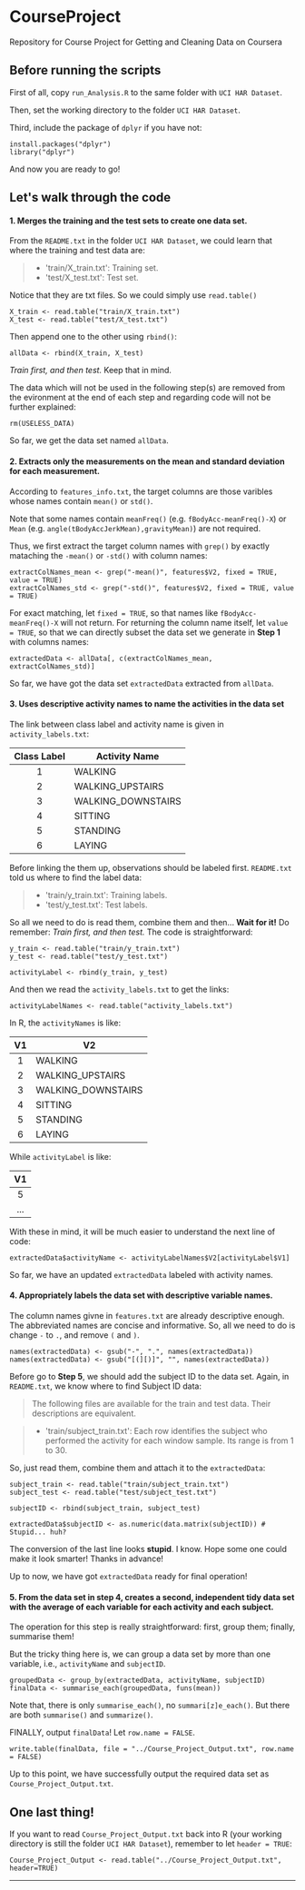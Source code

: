 # CourseProject
Repository for Course Project for Getting and Cleaning Data on Coursera

## Before running the scripts
First of all, copy `run_Analysis.R` to the same folder with `UCI HAR Dataset`.

Then, set the working directory to the folder `UCI HAR Dataset`. 

Third, include the package of `dplyr` if you have not:

```
install.packages("dplyr")
library("dplyr")
```
 
And now you are ready to go!

## Let's walk through the code
#### 1. Merges the training and the test sets to create one data set.

From the `README.txt` in the folder `UCI HAR Dataset`, we could learn that where the training and test data are:
> - 'train/X_train.txt': Training set.
> - 'test/X_test.txt': Test set.


Notice that they are txt files. So we could simply use `read.table()`

```
X_train <- read.table("train/X_train.txt")
X_test <- read.table("test/X_test.txt")
```

Then append one to the other using `rbind()`:

```
allData <- rbind(X_train, X_test)
```
*Train first, and then test.* Keep that in mind.

The data which will not be used in the following step(s) are removed from the evironment at the end of each step and regarding code will not be further explained:

```
rm(USELESS_DATA)
```
So far, we get the data set named `allData`.

#### 2. Extracts only the measurements on the mean and standard deviation for each measurement. 

According to `features_info.txt`, the target columns are those varibles whose names contain `mean()` or `std()`. 

Note that some names contain `meanFreq()` (e.g. `fBodyAcc-meanFreq()-X`) or `Mean` (e.g. `angle(tBodyAccJerkMean),gravityMean)`) are not required.

Thus, we first extract the target column names with `grep()` by exactly mataching the `-mean()` or `-std()` with column names:

```
extractColNames_mean <- grep("-mean()", features$V2, fixed = TRUE, value = TRUE)
extractColNames_std <- grep("-std()", features$V2, fixed = TRUE, value = TRUE)
```
For exact matching, let `fixed = TRUE`, so that names like `fBodyAcc-meanFreq()-X` will not return. For returning the column name itself, let `value = TRUE`, so that we can directly subset the data set we generate in **Step 1** with columns names:

```
extractedData <- allData[, c(extractColNames_mean, extractColNames_std)]
```
So far, we have got the data set `extractedData` extracted from `allData`.


#### 3. Uses descriptive activity names to name the activities in the data set


The link between class label and activity name is given in `activity_labels.txt`:

Class Label | Activity Name
:-----------:| ------------
1 | WALKING
2 | WALKING_UPSTAIRS
3 | WALKING_DOWNSTAIRS
4 | SITTING
5 | STANDING
6 | LAYING

Before linking the them up, observations should be labeled first.
`README.txt` told us where to find the label data:
> - 'train/y_train.txt': Training labels.
> - 'test/y_test.txt': Test labels.


So all we need to do is read them, combine them and then... **Wait for it!** Do remember: *Train first, and then test.* The code is straightforward:

```
y_train <- read.table("train/y_train.txt")
y_test <- read.table("test/y_test.txt")

activityLabel <- rbind(y_train, y_test)
```

And then we read the `activity_labels.txt` to get the links:

```
activityLabelNames <- read.table("activity_labels.txt")
```
In R, the `activityNames` is like:

V1 | V2
:-----------:| ------------
1 | WALKING
2 | WALKING_UPSTAIRS
3 | WALKING_DOWNSTAIRS
4 | SITTING
5 | STANDING
6 | LAYING

While `activityLabel` is like:

V1 | 
:-----------:| 
5 | 
... |


With these in mind, it will be much easier to understand the next line of code:

```
extractedData$activityName <- activityLabelNames$V2[activityLabel$V1]
```
So far, we have an updated `extractedData` labeled with activity names.

#### 4. Appropriately labels the data set with descriptive variable names. 


The column names givne in `features.txt` are already descriptive enough. The abbreviated names are concise and informative. So, all we need to do is change `-` to `.`, and remove `(` and `)`. 

```
names(extractedData) <- gsub("-", ".", names(extractedData))
names(extractedData) <- gsub("[(][)]", "", names(extractedData))
```
Before go to **Step 5**, we should add the subject ID to the data set. Again, in `README.txt`, we know where to find Subject ID data:

> The following files are available for the train and test data. Their descriptions are equivalent. 

> - 'train/subject_train.txt': Each row identifies the subject who performed the activity for each window sample. Its range is from 1 to 30. 


So, just read them, combine them and attach it to the `extractedData`:

```
subject_train <- read.table("train/subject_train.txt")
subject_test <- read.table("test/subject_test.txt")

subjectID <- rbind(subject_train, subject_test)

extractedData$subjectID <- as.numeric(data.matrix(subjectID)) # Stupid... huh?
```
The conversion of the last line looks **stupid**. I know. Hope some one could make it look smarter! Thanks in advance!

Up to now, we have got `extractedData` ready for final operation!

#### 5. From the data set in step 4, creates a second, independent tidy data set with the average of each variable for each activity and each subject.

The operation for this step is really straightforward: first, group them; finally, summarise them!

But the tricky thing here is, we can group a data set by more than one variable, i.e., `activityName` and `subjectID`. 

```
groupedData <- group_by(extractedData, activityName, subjectID)
finalData <- summarise_each(groupedData, funs(mean))
```
Note that, there is only `summarise_each()`, no `summari[z]e_each()`. But there are both `summarise()` and `summarize()`.

FINALLY, output `finalData`! Let `row.name = FALSE`.

```
write.table(finalData, file = "../Course_Project_Output.txt", row.name = FALSE)
```
Up to this point, we have successfully output the required data set as `Course_Project_Output.txt`.



## One last thing!

If you want to read `Course_Project_Output.txt` back into R (your working directory is still the folder `UCI HAR Dataset`), remember to let `header = TRUE`:

```
Course_Project_Output <- read.table("../Course_Project_Output.txt", header=TRUE)
```


---
